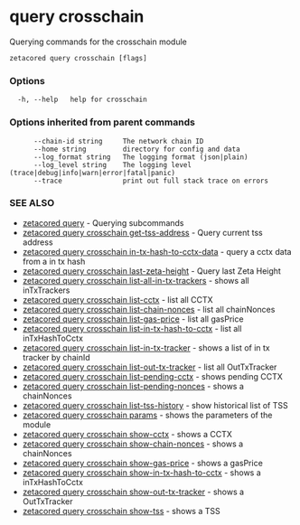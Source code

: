 # query crosschain

Querying commands for the crosschain module

```
zetacored query crosschain [flags]
```

### Options

```
  -h, --help   help for crosschain
```

### Options inherited from parent commands

```
      --chain-id string     The network chain ID
      --home string         directory for config and data 
      --log_format string   The logging format (json|plain) 
      --log_level string    The logging level (trace|debug|info|warn|error|fatal|panic) 
      --trace               print out full stack trace on errors
```

### SEE ALSO

* [zetacored query](zetacored_query.md)	 - Querying subcommands
* [zetacored query crosschain get-tss-address](zetacored_query_crosschain_get-tss-address.md)	 - Query current tss address
* [zetacored query crosschain in-tx-hash-to-cctx-data](zetacored_query_crosschain_in-tx-hash-to-cctx-data.md)	 - query a cctx data from a in tx hash
* [zetacored query crosschain last-zeta-height](zetacored_query_crosschain_last-zeta-height.md)	 - Query last Zeta Height
* [zetacored query crosschain list-all-in-tx-trackers](zetacored_query_crosschain_list-all-in-tx-trackers.md)	 - shows all inTxTrackers
* [zetacored query crosschain list-cctx](zetacored_query_crosschain_list-cctx.md)	 - list all CCTX
* [zetacored query crosschain list-chain-nonces](zetacored_query_crosschain_list-chain-nonces.md)	 - list all chainNonces
* [zetacored query crosschain list-gas-price](zetacored_query_crosschain_list-gas-price.md)	 - list all gasPrice
* [zetacored query crosschain list-in-tx-hash-to-cctx](zetacored_query_crosschain_list-in-tx-hash-to-cctx.md)	 - list all inTxHashToCctx
* [zetacored query crosschain list-in-tx-tracker](zetacored_query_crosschain_list-in-tx-tracker.md)	 - shows a list of in tx tracker by chainId
* [zetacored query crosschain list-out-tx-tracker](zetacored_query_crosschain_list-out-tx-tracker.md)	 - list all OutTxTracker
* [zetacored query crosschain list-pending-cctx](zetacored_query_crosschain_list-pending-cctx.md)	 - shows pending CCTX
* [zetacored query crosschain list-pending-nonces](zetacored_query_crosschain_list-pending-nonces.md)	 - shows a chainNonces
* [zetacored query crosschain list-tss-history](zetacored_query_crosschain_list-tss-history.md)	 - show historical list of TSS
* [zetacored query crosschain params](zetacored_query_crosschain_params.md)	 - shows the parameters of the module
* [zetacored query crosschain show-cctx](zetacored_query_crosschain_show-cctx.md)	 - shows a CCTX
* [zetacored query crosschain show-chain-nonces](zetacored_query_crosschain_show-chain-nonces.md)	 - shows a chainNonces
* [zetacored query crosschain show-gas-price](zetacored_query_crosschain_show-gas-price.md)	 - shows a gasPrice
* [zetacored query crosschain show-in-tx-hash-to-cctx](zetacored_query_crosschain_show-in-tx-hash-to-cctx.md)	 - shows a inTxHashToCctx
* [zetacored query crosschain show-out-tx-tracker](zetacored_query_crosschain_show-out-tx-tracker.md)	 - shows a OutTxTracker
* [zetacored query crosschain show-tss](zetacored_query_crosschain_show-tss.md)	 - shows a TSS

